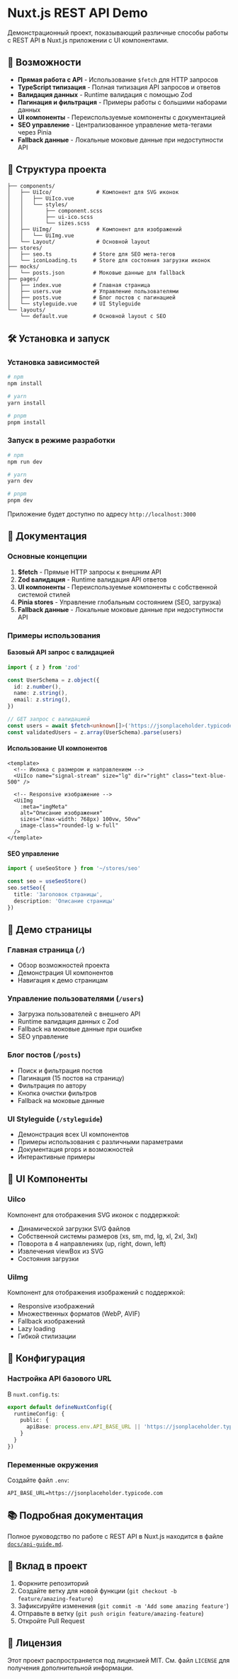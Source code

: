 # Nuxt.js REST API Demo

Демонстрационный проект, показывающий различные способы работы с REST API в Nuxt.js приложении с UI компонентами.

## 🚀 Возможности

- **Прямая работа с API** - Использование `$fetch` для HTTP запросов
- **TypeScript типизация** - Полная типизация API запросов и ответов
- **Валидация данных** - Runtime валидация с помощью Zod
- **Пагинация и фильтрация** - Примеры работы с большими наборами данных
- **UI компоненты** - Переиспользуемые компоненты с документацией
- **SEO управление** - Централизованное управление мета-тегами через Pinia
- **Fallback данные** - Локальные моковые данные при недоступности API

## 📁 Структура проекта

```
├── components/
│   ├── UiIco/              # Компонент для SVG иконок
│   │   ├── UiIco.vue
│   │   └── styles/
│   │       ├── component.scss
│   │       ├── ui-ico.scss
│   │       └── sizes.scss
│   ├── UiImg/              # Компонент для изображений
│   │   └── UiImg.vue
│   └── Layout/             # Основной layout
├── stores/
│   ├── seo.ts             # Store для SEO мета-тегов
│   └── iconLoading.ts     # Store для состояния загрузки иконок
├── mocks/
│   └── posts.json         # Моковые данные для fallback
├── pages/
│   ├── index.vue          # Главная страница
│   ├── users.vue          # Управление пользователями
│   ├── posts.vue          # Блог постов с пагинацией
│   └── styleguide.vue     # UI Styleguide
└── layouts/
    └── default.vue        # Основной layout с SEO
```

## 🛠 Установка и запуск

### Установка зависимостей

```bash
# npm
npm install

# yarn
yarn install

# pnpm
pnpm install
```

### Запуск в режиме разработки

```bash
# npm
npm run dev

# yarn
yarn dev

# pnpm
pnpm dev
```

Приложение будет доступно по адресу `http://localhost:3000`

## 📖 Документация

### Основные концепции

1. **$fetch** - Прямые HTTP запросы к внешним API
2. **Zod валидация** - Runtime валидация API ответов
3. **UI компоненты** - Переиспользуемые компоненты с собственной системой стилей
4. **Pinia stores** - Управление глобальным состоянием (SEO, загрузка)
5. **Fallback данные** - Локальные моковые данные при недоступности API

### Примеры использования

#### Базовый API запрос с валидацией

```typescript
import { z } from 'zod'

const UserSchema = z.object({
  id: z.number(),
  name: z.string(),
  email: z.string(),
})

// GET запрос с валидацией
const users = await $fetch<unknown[]>('https://jsonplaceholder.typicode.com/users')
const validatedUsers = z.array(UserSchema).parse(users)
```

#### Использование UI компонентов

```vue
<template>
  <!-- Иконка с размером и направлением -->
  <UiIco name="signal-stream" size="lg" dir="right" class="text-blue-500" />
  
  <!-- Responsive изображение -->
  <UiImg
    :meta="imgMeta"
    alt="Описание изображения"
    sizes="(max-width: 768px) 100vw, 50vw"
    image-class="rounded-lg w-full"
  />
</template>
```

#### SEO управление

```typescript
import { useSeoStore } from '~/stores/seo'

const seo = useSeoStore()
seo.setSeo({
  title: 'Заголовок страницы',
  description: 'Описание страницы'
})
```

## 🎯 Демо страницы

### Главная страница (`/`)
- Обзор возможностей проекта
- Демонстрация UI компонентов
- Навигация к демо страницам

### Управление пользователями (`/users`)
- Загрузка пользователей с внешнего API
- Runtime валидация данных с Zod
- Fallback на моковые данные при ошибке
- SEO управление

### Блог постов (`/posts`)
- Поиск и фильтрация постов
- Пагинация (15 постов на страницу)
- Фильтрация по автору
- Кнопка очистки фильтров
- Fallback на моковые данные

### UI Styleguide (`/styleguide`)
- Демонстрация всех UI компонентов
- Примеры использования с различными параметрами
- Документация props и возможностей
- Интерактивные примеры

## 🎨 UI Компоненты

### UiIco
Компонент для отображения SVG иконок с поддержкой:
- Динамической загрузки SVG файлов
- Собственной системы размеров (xs, sm, md, lg, xl, 2xl, 3xl)
- Поворота в 4 направлениях (up, right, down, left)
- Извлечения viewBox из SVG
- Состояния загрузки

### UiImg
Компонент для отображения изображений с поддержкой:
- Responsive изображений
- Множественных форматов (WebP, AVIF)
- Fallback изображений
- Lazy loading
- Гибкой стилизации

## 🔧 Конфигурация

### Настройка API базового URL

В `nuxt.config.ts`:

```typescript
export default defineNuxtConfig({
  runtimeConfig: {
    public: {
      apiBase: process.env.API_BASE_URL || 'https://jsonplaceholder.typicode.com'
    }
  }
})
```

### Переменные окружения

Создайте файл `.env`:

```env
API_BASE_URL=https://jsonplaceholder.typicode.com
```

## 📚 Подробная документация

Полное руководство по работе с REST API в Nuxt.js находится в файле [`docs/api-guide.md`](./docs/api-guide.md).

## 🤝 Вклад в проект

1. Форкните репозиторий
2. Создайте ветку для новой функции (`git checkout -b feature/amazing-feature`)
3. Зафиксируйте изменения (`git commit -m 'Add some amazing feature'`)
4. Отправьте в ветку (`git push origin feature/amazing-feature`)
5. Откройте Pull Request

## 📄 Лицензия

Этот проект распространяется под лицензией MIT. См. файл `LICENSE` для получения дополнительной информации.
